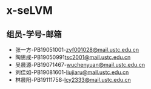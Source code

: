 # x-seLVM

## 组员-学号-邮箱

* 张一方-PB19051001-<zyf001028@mail.ustc.edu.cn>
* 陶思成-PB19050991<tsc2001@mail.ustc.edu.cn>
* 吴晨源-PB19071467-<wuchenyuan@mail.ustc.edu.cn>
* 刘佳如-PB19081601-<liujiaru@mail.ustc.edu.cn>
* 林晨阳-PB19111758-<lcy2333@mail.ustc.edu.cn>

